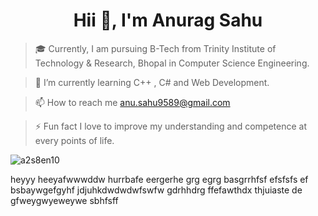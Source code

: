 <h1 align="center">Hii 👋, I'm Anurag Sahu</h1>

> 🎓 Currently, I am pursuing B-Tech from Trinity Institute of Technology & Research, Bhopal in Computer Science Engineering.
 
> 🌱 I’m currently learning C++ , C#  and  Web Development.

> 📫 How to reach me anu.sahu9589@gmail.com

> ⚡️ Fun fact I love to improve my understanding and competence at every points of life.

<p><img align="center" src="https://github-readme-streak-stats.herokuapp.com/?user=a2s8en10&" alt="a2s8en10" /></p>
heyyy
heeyafwwwddw
hurrbafe
eergerhe
grg
egrg
basgrrhfsf
efsfsfs
ef
bsbaywgefgyhf
jdjuhkdwdwdwfswfw
gdrhhdrg
ffefawthdx
thjuiaste
de
gfweygwyeweywe
sbhfsff
